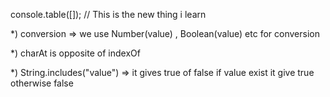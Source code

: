 console.table([]); // This is the new thing i learn

*) conversion
=> we use Number(value) , Boolean(value) etc for conversion

*) charAt is opposite of indexOf

*) String.includes("value") => it gives true of false if value exist it give true otherwise false